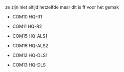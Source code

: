ze zijn niet altijd hetzelfde maar dit is ff voor het gemak
- COM10   HQ-R1
- COM11   HQ-R2

- COM15   HQ-ALS1
- COM16   HQ-ALS2

- COM12   HQ-DLS1
- COM13   HQ-DLS
